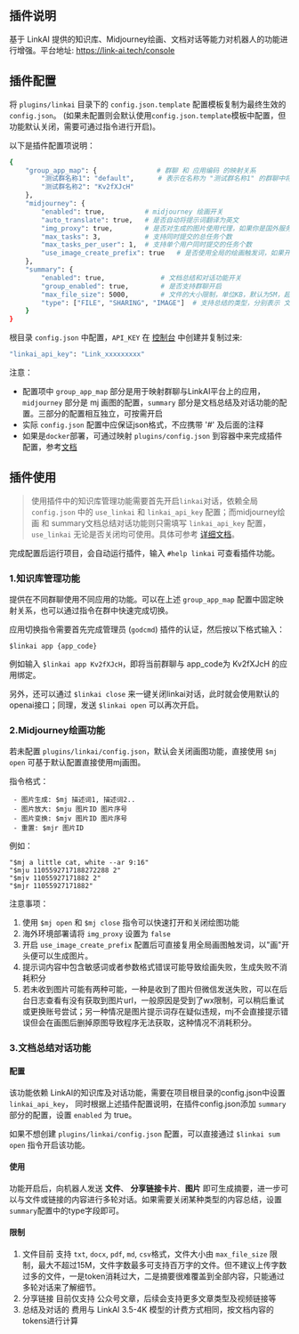 ## 插件说明

基于 LinkAI 提供的知识库、Midjourney绘画、文档对话等能力对机器人的功能进行增强。平台地址: https://link-ai.tech/console

## 插件配置

将 `plugins/linkai` 目录下的 `config.json.template` 配置模板复制为最终生效的 `config.json`。 (如果未配置则会默认使用`config.json.template`模板中配置，但功能默认关闭，需要可通过指令进行开启)。

以下是插件配置项说明：

```bash
{
    "group_app_map": {               # 群聊 和 应用编码 的映射关系
        "测试群名称1": "default",      # 表示在名称为 "测试群名称1" 的群聊中将使用app_code 为 default 的应用
        "测试群名称2": "Kv2fXJcH"
    },
    "midjourney": {
        "enabled": true,          # midjourney 绘画开关
        "auto_translate": true,   # 是否自动将提示词翻译为英文
        "img_proxy": true,        # 是否对生成的图片使用代理，如果你是国外服务器，将这一项设置为false会获得更快的生成速度
        "max_tasks": 3,           # 支持同时提交的总任务个数
        "max_tasks_per_user": 1,  # 支持单个用户同时提交的任务个数
        "use_image_create_prefix": true   # 是否使用全局的绘画触发词，如果开启将同时支持由`config.json.example`中的 image_create_prefix 配置触发
    },
    "summary": {
        "enabled": true,              # 文档总结和对话功能开关
        "group_enabled": true,        # 是否支持群聊开启
        "max_file_size": 5000,        # 文件的大小限制，单位KB，默认为5M，超过该大小直接忽略
        "type": ["FILE", "SHARING", "IMAGE"]  # 支持总结的类型，分别表示 文件、分享链接、图片，其中文件和链接默认打开，图片默认关闭
    }
}
```

根目录 `config.json` 中配置，`API_KEY` 在 [控制台](https://link-ai.tech/console/interface) 中创建并复制过来:

```bash
"linkai_api_key": "Link_xxxxxxxxx"
```

注意：

 - 配置项中 `group_app_map` 部分是用于映射群聊与LinkAI平台上的应用， `midjourney` 部分是 mj 画图的配置，`summary` 部分是文档总结及对话功能的配置。三部分的配置相互独立，可按需开启
 - 实际 `config.json` 配置中应保证json格式，不应携带 '#' 及后面的注释
 - 如果是`docker`部署，可通过映射 `plugins/config.json` 到容器中来完成插件配置，参考[文档](https://github.com/zhayujie/chatgpt-on-wechat#3-%E6%8F%92%E4%BB%B6%E4%BD%BF%E7%94%A8)

## 插件使用

> 使用插件中的知识库管理功能需要首先开启`linkai`对话，依赖全局 `config.json` 中的 `use_linkai` 和 `linkai_api_key` 配置；而midjourney绘画 和 summary文档总结对话功能则只需填写 `linkai_api_key` 配置，`use_linkai` 无论是否关闭均可使用。具体可参考 [详细文档](https://link-ai.tech/platform/link-app/wechat)。

完成配置后运行项目，会自动运行插件，输入 `#help linkai` 可查看插件功能。

### 1.知识库管理功能

提供在不同群聊使用不同应用的功能。可以在上述 `group_app_map` 配置中固定映射关系，也可以通过指令在群中快速完成切换。

应用切换指令需要首先完成管理员 (`godcmd`) 插件的认证，然后按以下格式输入：

`$linkai app {app_code}`

例如输入 `$linkai app Kv2fXJcH`，即将当前群聊与 app_code为 Kv2fXJcH 的应用绑定。

另外，还可以通过 `$linkai close` 来一键关闭linkai对话，此时就会使用默认的openai接口；同理，发送 `$linkai open` 可以再次开启。

### 2.Midjourney绘画功能

若未配置 `plugins/linkai/config.json`，默认会关闭画图功能，直接使用 `$mj open` 可基于默认配置直接使用mj画图。

指令格式：

```
 - 图片生成: $mj 描述词1, 描述词2..
 - 图片放大: $mju 图片ID 图片序号
 - 图片变换: $mjv 图片ID 图片序号
 - 重置: $mjr 图片ID
```

例如：

```
"$mj a little cat, white --ar 9:16"
"$mju 1105592717188272288 2"
"$mjv 11055927171882 2"
"$mjr 11055927171882"
```

注意事项：
1. 使用 `$mj open` 和 `$mj close` 指令可以快速打开和关闭绘图功能
2. 海外环境部署请将 `img_proxy` 设置为 `false`
3. 开启 `use_image_create_prefix` 配置后可直接复用全局画图触发词，以"画"开头便可以生成图片。
4. 提示词内容中包含敏感词或者参数格式错误可能导致绘画失败，生成失败不消耗积分
5. 若未收到图片可能有两种可能，一种是收到了图片但微信发送失败，可以在后台日志查看有没有获取到图片url，一般原因是受到了wx限制，可以稍后重试或更换账号尝试；另一种情况是图片提示词存在疑似违规，mj不会直接提示错误但会在画图后删掉原图导致程序无法获取，这种情况不消耗积分。

### 3.文档总结对话功能

#### 配置

该功能依赖 LinkAI的知识库及对话功能，需要在项目根目录的config.json中设置 `linkai_api_key`， 同时根据上述插件配置说明，在插件config.json添加 `summary` 部分的配置，设置 `enabled` 为 true。

如果不想创建 `plugins/linkai/config.json` 配置，可以直接通过 `$linkai sum open` 指令开启该功能。

#### 使用

功能开启后，向机器人发送 **文件**、 **分享链接卡片**、**图片** 即可生成摘要，进一步可以与文件或链接的内容进行多轮对话。如果需要关闭某种类型的内容总结，设置 `summary`配置中的type字段即可。

#### 限制

 1. 文件目前 支持 `txt`, `docx`, `pdf`, `md`, `csv`格式，文件大小由 `max_file_size` 限制，最大不超过15M，文件字数最多可支持百万字的文件。但不建议上传字数过多的文件，一是token消耗过大，二是摘要很难覆盖到全部内容，只能通过多轮对话来了解细节。
 2. 分享链接 目前仅支持 公众号文章，后续会支持更多文章类型及视频链接等
 3. 总结及对话的 费用与 LinkAI 3.5-4K 模型的计费方式相同，按文档内容的tokens进行计算
